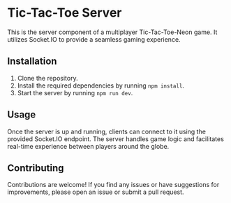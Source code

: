 # Tic-Tac-Toe Server

This is the server component of a multiplayer Tic-Tac-Toe-Neon game. It utilizes Socket.IO to provide a seamless gaming experience.

## Installation

1. Clone the repository.
2. Install the required dependencies by running `npm install`.
3. Start the server by running `npm run dev`.

## Usage

Once the server is up and running, clients can connect to it using the provided Socket.IO endpoint. The server handles game logic and facilitates real-time experience between players around the globe.

## Contributing

Contributions are welcome! If you find any issues or have suggestions for improvements, please open an issue or submit a pull request.